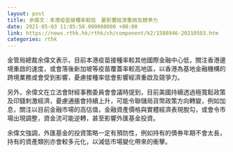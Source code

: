 ```yaml
---
layout: post
title: 余偉文：本港疫苗接種率較低　憂影響經濟重啟及競爭力
date: 2021-05-03 11:05:50.000000000 +08:00
link: https://news.rthk.hk/rthk/ch/component/k2/1588946-20210503.htm
categories: rthk
---
```


金管局總裁余偉文表示，目前本港疫苗接種率較其他國際金融中心低，關注香港邊境重啟的速度，或會落後新加坡等疫苗覆蓋率較高地區，以香港為基地金融機構的跨境業務或會受到影響，憂慮接種率低會影響經濟重啟及競爭力。

另外，余偉文在立法會財經事務委員會會議時提到，目前美國持續透過極寬鬆政策及印錢刺激經濟，憂慮通脹會持續上升，可能令聯儲局貨幣政策方向轉變，例如加息，關注以目前金融市場的高估值，金融資產價格與實體經濟表現脫勾，或會令市場出現調整，資金流可能逆轉，甚至影響外匯基金投資。

余偉文強調，外匯基金的投資策略一定有預防性，例如持有的債券年期不會太長，持有的資產類別亦會較多元化，以減低市場變化帶來的衝擊。
